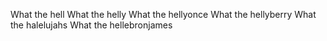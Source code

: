 What the hell
What the helly
What the hellyonce
What the hellyberry
What the halelujahs
What the hellebronjames